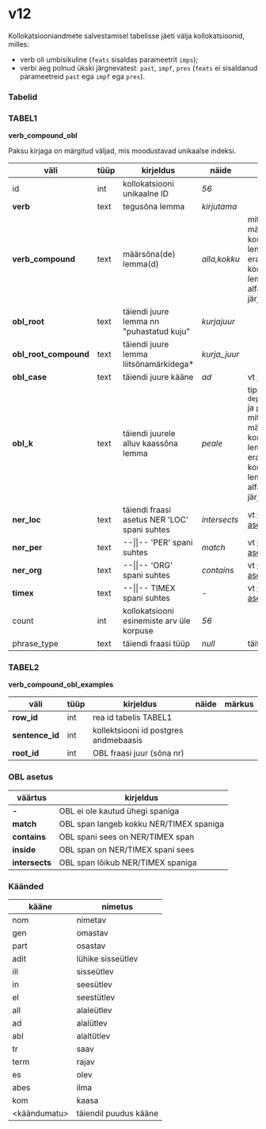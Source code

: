# v12
Kollokatsiooniandmete salvestamisel tabelisse jäeti välja kollokatsioonid, milles:

* verb oli umbisikuline (<code>feats</code> sisaldas parameetrit <code>imps</code>);
* verbi aeg polnud ükski järgnevatest: <code>past</code>, <code>impf</code>, <code>pres</code> (<code>feats</code> ei sisaldanud parameetreid <code>past</code> ega <code>impf</code> ega  <code>pres</code>).

### Tabelid

### TABEL1 
**verb\_compound\_obl**

Paksu kirjaga on märgitud väljad, mis moodustavad unikaalse indeksi.

| väli | tüüp  |  kirjeldus | näide | märkus |
| --- | --- | --- | --- | --- |
| id | int | kollokatsiooni<br/>unikaalne ID| *56* | |
| **verb** | text | tegusõna lemma | *kirjutama* | |
| **verb_compound** | text | määrsõna(de) lemma(d) | *alla,kokku* | mitme määrsõna korral on lemmade eraldajaks koma ja lemmad on alfabeetilises järjestuses |
| **obl_root** | text| täiendi juure lemma nn "puhastatud kuju"| *kurjajuur* | |
| **obl\_root\_compound** | text| täiendi juure lemma liitsõnamärkidega*| *kurja_juur* | |
| **obl_case** | text | täiendi juure kääne | *ad* | vt [Käänded](#käänded) |
| **obl_k** | text | täiendi juurele alluv kaassõna lemma  | *peale* | tipp, mille <code>deprel=case</code> ja <code>pos=K</code>,<br/>mitme määrsõna korral on lemmade eraldajaks koma, lemmad on alfabeetilises järjestuses |
| **ner_loc** | text | täiendi fraasi asetus NER 'LOC' spani suhtes  | *intersects* | vt [OBL asetus](#obl_asetus) |
| **ner_per** | text | --\|\|-- 'PER' spani suhtes | *match* | vt [OBL asetus](#obl_asetus) |
| **ner_org** | text | --\|\|-- 'ORG' spani suhtes | *contains* | vt [OBL asetus](#obl_asetus) |
| **timex** | text |  --\|\|-- TIMEX spani suhtes | *-* | vt [OBL asetus](#obl_asetus)|
| count | int | kollokatsiooni esinemiste arv üle korpuse | *56* |  | 
| phrase_type | text | täiendi fraasi tüüp | *null* |   täitmata |

### TABEL2 

**verb\_compound\_obl\_examples**


| väli | tüüp  |  kirjeldus |	näide | märkus |
| --- | --- | --- | --- | --- |
| **row_id** | int | rea id tabelis TABEL1| | |
| **sentence_id** | int | kollektsiooni id postgres andmebaasis | | |
| **root_id** | int | OBL fraasi juur (sõna nr) | | |



### OBL asetus
| väärtus | kirjeldus  |  
| --- | --- |
| **-** |           OBL ei ole kautud ühegi spaniga|
| **match** |      OBL span langeb kokku NER/TIMEX spaniga|
| **contains** |    OBL spani sees on NER/TIMEX span|
| **inside** |        OBL span on  NER/TIMEX spani sees|
| **intersects** |  OBL span lõikub NER/TIMEX spaniga|



### Käänded
| kääne|  nimetus| 
| --- | --- |
| nom |  nimetav | 
| gen | omastav | 
| part | osastav | 
| adit | lühike sisseütlev | 
| ill | sisseütlev | 
| in |  seesütlev | 
| el |  seestütlev | 
| all |  alaleütlev |
| ad |  alalütlev | 
| abl |  alaltütlev | 
| tr | saav | 
| term |  rajav | 
| es |  olev | 
| abes |  ilma | 
| kom | kaasa | 
| \<käändumatu\> | täiendil puudus kääne | 


